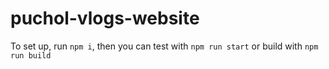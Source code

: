 # puchol-vlogs-website

To set up, run `npm i`, then you can test with `npm run start` or build with `npm run build`
